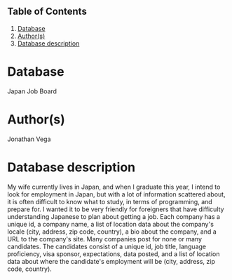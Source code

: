 ## Table of Contents
1. [Database](#database)
1. [Author(s)](#author)
1. [Database description](#description)
 
# Database
Japan Job Board
# Author(s)
Jonathan Vega
# Database description
My wife currently lives in Japan, and when I graduate this year, I intend to look for employment in Japan, but with a lot of information scattered about, it is often difficult to know what to study, in terms of programming, and prepare for. I wanted it to be very friendly for foreigners that have difficulty understanding Japanese to plan about getting a job.
Each company has a unique id, a company name, a list of location data about the company's locale (city, address, zip code, country), a bio about the company, and a URL to the company's site. Many companies post for none or many candidates. The candidates consist of a unique id, job title, language proficiency, visa sponsor, expectations, data posted, and a list of location data about where the candidate's employment will be (city, address, zip code, country).
